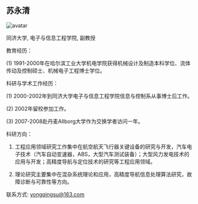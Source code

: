 
## 苏永清

![avatar](https://tongjiseemct.github.io/syq.png)

同济大学, 电子与信息工程学院, 副教授

教育经历：

(1) 1991-2000年在哈尔滨工业大学机电学院获得机械设计及制造本科学位、流体传动及控制硕士、机械电子工程博士学位。


科研与学术工作经历：

(1) 2000-2002年到同济大学电子与信息工程学院信息与控制系从事博士后工作。

(2) 2002年留校参加工作。

(3) 2007-2008赴丹麦Allborg大学作为交换学者访问一年。


科研方向：

1. 工程应用领域研究工作集中在航空航天飞行器关键设备的研究与开发，汽车电子技术（汽车自动变速器，ABS，大型汽车测试装备）；大型风力发电技术的应用与开发；高精度导航与定位技术的研究等工程应用领域。

2. 理论研究主要集中在混杂系统理论和应用，高精度导航信息处理算法研究，故障诊断与可靠性等方向。


联系方式: yongqingsu@163.com